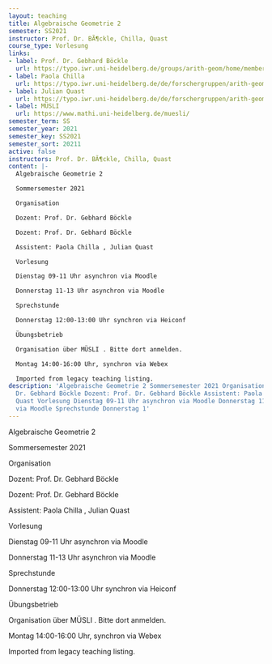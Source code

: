 ```yaml
---
layout: teaching
title: Algebraische Geometrie 2
semester: SS2021
instructor: Prof. Dr. BÃ¶ckle, Chilla, Quast
course_type: Vorlesung
links:
- label: Prof. Dr. Gebhard Böckle
  url: https://typo.iwr.uni-heidelberg.de/groups/arith-geom/home/members/gebhard-boeckle/
- label: Paola Chilla
  url: https://typo.iwr.uni-heidelberg.de/de/forschergruppen/arith-geom/home/mitglieder/paola-chilla/
- label: Julian Quast
  url: https://typo.iwr.uni-heidelberg.de/de/forschergruppen/arith-geom/home/mitglieder/julian-quast/
- label: MÜSLI
  url: https://www.mathi.uni-heidelberg.de/muesli/
semester_term: SS
semester_year: 2021
semester_key: SS2021
semester_sort: 20211
active: false
instructors: Prof. Dr. BÃ¶ckle, Chilla, Quast
content: |-
  Algebraische Geometrie 2

  Sommersemester 2021

  Organisation

  Dozent: Prof. Dr. Gebhard Böckle

  Dozent: Prof. Dr. Gebhard Böckle

  Assistent: Paola Chilla , Julian Quast

  Vorlesung

  Dienstag 09-11 Uhr asynchron via Moodle

  Donnerstag 11-13 Uhr asynchron via Moodle

  Sprechstunde

  Donnerstag 12:00-13:00 Uhr synchron via Heiconf

  Übungsbetrieb

  Organisation über MÜSLI . Bitte dort anmelden.

  Montag 14:00-16:00 Uhr, synchron via Webex

  Imported from legacy teaching listing.
description: 'Algebraische Geometrie 2 Sommersemester 2021 Organisation Dozent: Prof.
  Dr. Gebhard Böckle Dozent: Prof. Dr. Gebhard Böckle Assistent: Paola Chilla , Julian
  Quast Vorlesung Dienstag 09-11 Uhr asynchron via Moodle Donnerstag 11-13 Uhr asynchron
  via Moodle Sprechstunde Donnerstag 1'
---
```

Algebraische Geometrie 2

Sommersemester 2021

Organisation

Dozent: Prof. Dr. Gebhard Böckle

Dozent: Prof. Dr. Gebhard Böckle

Assistent: Paola Chilla , Julian Quast

Vorlesung

Dienstag 09-11 Uhr asynchron via Moodle

Donnerstag 11-13 Uhr asynchron via Moodle

Sprechstunde

Donnerstag 12:00-13:00 Uhr synchron via Heiconf

Übungsbetrieb

Organisation über MÜSLI . Bitte dort anmelden.

Montag 14:00-16:00 Uhr, synchron via Webex

Imported from legacy teaching listing.
